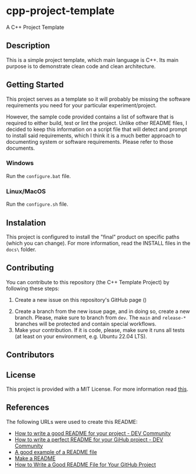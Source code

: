 # cpp-project-template
A C++ Project Template

<!-- TODO(PO): Add CI badges from https://shields.io/ -->

## Description

This is a simple project template, which main language is C++. Its main purpose is to demonstrate clean code and clean architecture.

## Getting Started

This project serves as a template so it will probably be missing the software requirements you need for your particular experiment/project.

However, the sample code provided contains a list of software that is required to either build, test or lint the project. Unlike other README files, I decided to keep this information on a script file that will detect and prompt to install said requirements, which I think it is a much better approach to documenting system or software requirements.
Please refer to those documents.
<!-- TODO(PO): Add link to configure.py -->

### Windows

Run the `configure.bat` file.

### Linux/MacOS

Run the `configure.sh` file.

## Instalation

This project is configured to install the "final" product on specific paths (which you can change). For more information, read the INSTALL files in the `docs\` folder.

## Contributing

You can contribute to this repository (the C++ Template Project) by following these steps:
1. Create a new issue on this repository's GitHub page ()
<!-- TODO(PO): Add link to repo -->
2. Create a branch from the new issue page, and in doing so, create a new branch. Please, make sure to branch from `dev`. The `main` and `release-*` branches will be protected and contain special workflows.
3. Make your contribution. If it is code, please, make sure it runs all tests (at least on your environment, e.g. Ubuntu 22.04 LTS).

## Contributors

<!-- TODO(PO): Add Contributors badge from https://contrib.rocks/preview?repo=angular%2Fangular-ja -->

## License

This project is provided with a MIT License.
For more information read [this](LICENSE).

## References

The following URLs were used to create this README:
- [How to write a good README for your project - DEV Community](https://dev.to/kwing25/how-to-write-a-good-readme-for-your-project-1l10)
- [How to write a perfect README for your GiHub project - DEV Community](https://dev.to/mfts/how-to-write-a-perfect-readme-for-your-github-project-59f2)
- [A good example of a README file](https://gist.github.com/Lemmah/0c5ef5ce4586b0eeff1b2d1e90535927)
- [Make a README](https://www.makeareadme.com/)
- [How to Write a Good README File for Your GitHub Project](https://www.freecodecamp.org/news/how-to-write-a-good-readme-file/)
<!-- Funny how these pages tend to follow the same title pattern -->
